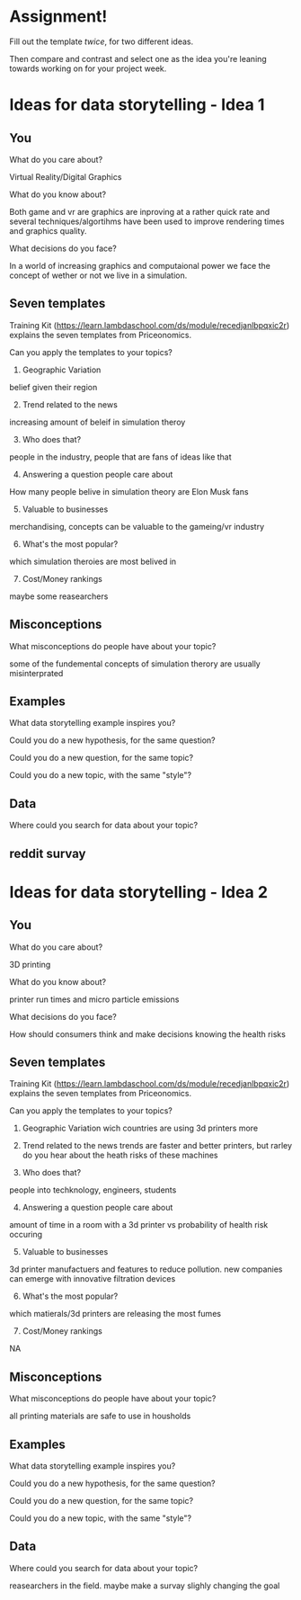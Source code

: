 # Assignment!

Fill out the template *twice*, for two different ideas.

Then compare and contrast and select one as the idea you're leaning towards
working on for your project week.


# Ideas for data storytelling - Idea 1

## You

What do you care about?

Virtual Reality/Digital Graphics

What do you know about?

Both game and vr are graphics are inproving at a rather quick rate and
several techniques/algortihms have been used to improve rendering times and 
graphics quality.

What decisions do you face?

In a world of increasing graphics and computaional power we face the concept of
wether or not we live in a simulation.

## Seven templates

Training Kit (https://learn.lambdaschool.com/ds/module/recedjanlbpqxic2r) explains the seven templates from Priceonomics.

Can you apply the templates to your topics? 

1. Geographic Variation

belief given their region

2. Trend related to the news

increasing amount of beleif in simulation theroy

3. Who does that?

people in the industry, people that are fans of ideas like that

4. Answering a question people care about

How many people belive in simulation theory are Elon Musk fans

5. Valuable to businesses

merchandising, concepts can be valuable to the gameing/vr industry


6. What's the most popular?

which simulation theroies are most belived in

7. Cost/Money rankings

maybe some reasearchers

## Misconceptions

What misconceptions do people have about your topic?

some of the fundemental concepts of simulation therory are usually misinterprated

## Examples

What data storytelling example inspires you?


Could you do a new hypothesis, for the same question?


Could you do a new question, for the same topic?


Could you do a new topic, with the same "style"?


## Data

Where could you search for data about your topic?

reddit survay
---

# Ideas for data storytelling - Idea 2

## You

What do you care about?

3D printing

What do you know about?

printer run times and micro particle emissions

What decisions do you face?

How should consumers think and make decisions knowing the health risks

## Seven templates

Training Kit (https://learn.lambdaschool.com/ds/module/recedjanlbpqxic2r) explains the seven templates from Priceonomics.

Can you apply the templates to your topics? 

1. Geographic Variation
wich countries are using 3d printers more

2. Trend related to the news
trends are faster and better printers, but rarley do you hear about the heath risks of these machines

3. Who does that?

people into techknology, engineers, students

4. Answering a question people care about

amount of time in a room with a 3d printer vs probability of health risk occuring

5. Valuable to businesses

3d printer manufactuers and features to reduce pollution. new companies can emerge with innovative 
filtration devices

6. What's the most popular?

which matierals/3d printers are releasing the most fumes

7. Cost/Money rankings

NA

## Misconceptions

What misconceptions do people have about your topic?

all printing materials are safe to use in housholds

## Examples

What data storytelling example inspires you?



Could you do a new hypothesis, for the same question?


Could you do a new question, for the same topic?


Could you do a new topic, with the same "style"?


## Data

Where could you search for data about your topic?

reasearchers in the field. maybe make a survay slighly changing the goal
